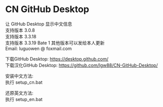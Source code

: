 # CN GitHub Desktop
 让 GitHub Desktop 显示中文信息  
支持版本 3.0.8  
支持版本 3.3.18  
支持版本 3.3.19 Bate 1
其他版本可以发给本人更新  
Email: luguowen @ foxmail.com

下载GitHub Desktop:  https://desktop.github.com/  
下载汉化GitHub Desktop: https://github.com/lgw88/CN-GitHub-Desktop/

安装中文方法:  
执行 setup_cn.bat

还原英文方法:  
执行 setup_en.bat
